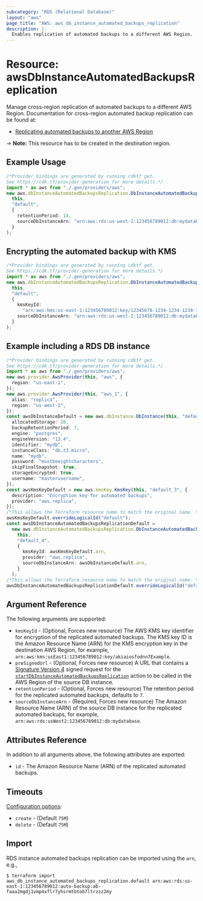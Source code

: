 ```yaml
---
subcategory: "RDS (Relational Database)"
layout: "aws"
page_title: "AWS: aws_db_instance_automated_backups_replication"
description: |-
  Enables replication of automated backups to a different AWS Region.
---
```


# Resource: awsDbInstanceAutomatedBackupsReplication

Manage cross-region replication of automated backups to a different AWS Region. Documentation for cross-region automated backup replication can be found at:

* [Replicating automated backups to another AWS Region](https://docs.aws.amazon.com/AmazonRDS/latest/UserGuide/USER_ReplicateBackups.html)

\-> **Note:** This resource has to be created in the destination region.

## Example Usage

```typescript
/*Provider bindings are generated by running cdktf get.
See https://cdk.tf/provider-generation for more details.*/
import * as aws from "./.gen/providers/aws";
new aws.dbInstanceAutomatedBackupsReplication.DbInstanceAutomatedBackupsReplication(
  this,
  "default",
  {
    retentionPeriod: 14,
    sourceDbInstanceArn: "arn:aws:rds:us-west-2:123456789012:db:mydatabase",
  }
);

```

## Encrypting the automated backup with KMS

```typescript
/*Provider bindings are generated by running cdktf get.
See https://cdk.tf/provider-generation for more details.*/
import * as aws from "./.gen/providers/aws";
new aws.dbInstanceAutomatedBackupsReplication.DbInstanceAutomatedBackupsReplication(
  this,
  "default",
  {
    kmsKeyId:
      "arn:aws:kms:us-east-1:123456789012:key/12345678-1234-1234-1234-123456789012",
    sourceDbInstanceArn: "arn:aws:rds:us-west-2:123456789012:db:mydatabase",
  }
);

```

## Example including a RDS DB instance

```typescript
/*Provider bindings are generated by running cdktf get.
See https://cdk.tf/provider-generation for more details.*/
import * as aws from "./.gen/providers/aws";
new aws.provider.AwsProvider(this, "aws", {
  region: "us-east-1",
});
new aws.provider.AwsProvider(this, "aws_1", {
  alias: "replica",
  region: "us-west-2",
});
const awsDbInstanceDefault = new aws.dbInstance.DbInstance(this, "default", {
  allocatedStorage: 10,
  backupRetentionPeriod: 7,
  engine: "postgres",
  engineVersion: "13.4",
  identifier: "mydb",
  instanceClass: "db.t3.micro",
  name: "mydb",
  password: "mustbeeightcharacters",
  skipFinalSnapshot: true,
  storageEncrypted: true,
  username: "masterusername",
});
const awsKmsKeyDefault = new aws.kmsKey.KmsKey(this, "default_3", {
  description: "Encryption key for automated backups",
  provider: "aws.replica",
});
/*This allows the Terraform resource name to match the original name. You can remove the call if you don't need them to match.*/
awsKmsKeyDefault.overrideLogicalId("default");
const awsDbInstanceAutomatedBackupsReplicationDefault =
  new aws.dbInstanceAutomatedBackupsReplication.DbInstanceAutomatedBackupsReplication(
    this,
    "default_4",
    {
      kmsKeyId: awsKmsKeyDefault.arn,
      provider: "aws.replica",
      sourceDbInstanceArn: awsDbInstanceDefault.arn,
    }
  );
/*This allows the Terraform resource name to match the original name. You can remove the call if you don't need them to match.*/
awsDbInstanceAutomatedBackupsReplicationDefault.overrideLogicalId("default");

```

## Argument Reference

The following arguments are supported:

* `kmsKeyId` - (Optional, Forces new resource) The AWS KMS key identifier for encryption of the replicated automated backups. The KMS key ID is the Amazon Resource Name (ARN) for the KMS encryption key in the destination AWS Region, for example, `arn:aws:kms:usEast1:123456789012:key/akiaiosfodnn7Example`.
* `preSignedUrl` - (Optional, Forces new resource) A URL that contains a [Signature Version 4](https://docs.aws.amazon.com/general/latest/gr/signature-version-4.html) signed request for the [`startDbInstanceAutomatedBackupsReplication`](https://docs.aws.amazon.com/AmazonRDS/latest/APIReference/API_StartDBInstanceAutomatedBackupsReplication.html) action to be called in the AWS Region of the source DB instance.
* `retentionPeriod` - (Optional, Forces new resource) The retention period for the replicated automated backups, defaults to `7`.
* `sourceDbInstanceArn` - (Required, Forces new resource) The Amazon Resource Name (ARN) of the source DB instance for the replicated automated backups, for example, `arn:aws:rds:usWest2:123456789012:db:mydatabase`.

## Attributes Reference

In addition to all arguments above, the following attributes are exported:

* `id` - The Amazon Resource Name (ARN) of the replicated automated backups.

## Timeouts

[Configuration options](https://developer.hashicorp.com/terraform/language/resources/syntax#operation-timeouts):

* `create` - (Default `75M`)
* `delete` - (Default `75M`)

## Import

RDS instance automated backups replication can be imported using the `arn`, e.g.,

```console
$ terraform import aws_db_instance_automated_backups_replication.default arn:aws:rds:us-east-1:123456789012:auto-backup:ab-faaa2mgdj1vmp4xflr7yhsrmtbtob7ltrzzz2my
```
